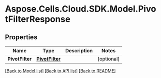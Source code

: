 # Aspose.Cells.Cloud.SDK.Model.PivotFilterResponse
## Properties

Name | Type | Description | Notes
------------ | ------------- | ------------- | -------------
**PivotFilter** | [**PivotFilter**](PivotFilter.md) |  | [optional] 

[[Back to Model list]](../README.md#documentation-for-models) [[Back to API list]](../README.md#documentation-for-api-endpoints) [[Back to README]](../README.md)

